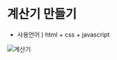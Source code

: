 # 계산기 만들기
* 사용언어 ) html + css + javascript

![계산기](https://user-images.githubusercontent.com/62421526/79579240-4c67a500-8102-11ea-81b3-68a325fdeec2.png)
